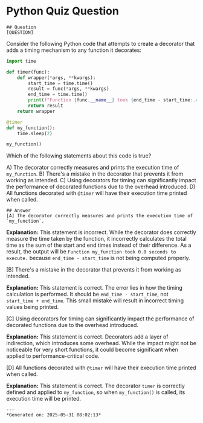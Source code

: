 # Python Quiz Question
    
    ## Question
    [QUESTION]
Consider the following Python code that attempts to create a decorator that adds a timing mechanism to any function it decorates:

```python
import time

def timer(func):
    def wrapper(*args, **kwargs):
        start_time = time.time()
        result = func(*args, **kwargs)
        end_time = time.time()
        print(f"Function {func.__name__} took {end_time - start_time:.4f} seconds to execute.")
        return result
    return wrapper

@timer
def my_function():
    time.sleep(2)

my_function()
```

Which of the following statements about this code is true?

A) The decorator correctly measures and prints the execution time of `my_function`.
B) There's a mistake in the decorator that prevents it from working as intended.
C) Using decorators for timing can significantly impact the performance of decorated functions due to the overhead introduced.
D) All functions decorated with `@timer` will have their execution time printed when called.
    
    ## Answer
    [A] The decorator correctly measures and prints the execution time of `my_function`.

**Explanation:** This statement is incorrect. While the decorator does correctly measure the time taken by the function, it incorrectly calculates the total time as the sum of the start and end times instead of their difference. As a result, the output will be `Function my_function took 0.0 seconds to execute.` because `end_time - start_time` is not being computed properly.

[B] There's a mistake in the decorator that prevents it from working as intended.

**Explanation:** This statement is correct. The error lies in how the timing calculation is performed. It should be `end_time - start_time`, not `start_time + end_time`. This small mistake will result in incorrect timing values being printed.

[C] Using decorators for timing can significantly impact the performance of decorated functions due to the overhead introduced.

**Explanation:** This statement is correct. Decorators add a layer of indirection, which introduces some overhead. While the impact might not be noticeable for very short functions, it could become significant when applied to performance-critical code.

[D] All functions decorated with `@timer` will have their execution time printed when called.

**Explanation:** This statement is correct. The decorator `timer` is correctly defined and applied to `my_function`, so when `my_function()` is called, its execution time will be printed.
    
    ---
    *Generated on: 2025-05-31 08:02:13*
    